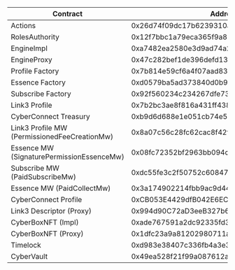 | Contract                                     | Address                                    |
| -------------------------------------------- | ------------------------------------------ |
| Actions                                      | 0x26d74f09dc17b6239310aa27c213394acb2ae0ca |
| RolesAuthority                               | 0x12f7bbc1a79eca365f9a833a298e6684458f93bf |
| EngineImpl                                   | 0xa7482ea2580e3d9ad74a21ff67900a4e320009cd |
| EngineProxy                                  | 0x47c282bef1de396defd13878859b580636b81796 |
| Profile Factory                              | 0x7b814e59cf6a4f07aad8390321fdc3c44d7da2fc |
| Essence Factory                              | 0xd0579ba5ad373840d0b976802a5b075fc4b6fd16 |
| Subscribe Factory                            | 0x92f560234c234267dfe73af20d3fa6c9c9e92a45 |
| Link3 Profile                                | 0x7b2bc3ae8f816a431ff438d939c44e1a502ead25 |
| CyberConnect Treasury                        | 0xb9d6d688e1e051cb74e5b5d1627421de56f2b4ad |
| Link3 Profile MW (PermissionedFeeCreationMw) | 0x8a07c56c28fc62cac8f42fdd1f16f0ce3141c291 |
| Essence MW (SignaturePermissionEssenceMw)    | 0x08fc72352bf2963bb094d6a4dc40406dd426d1c6 |
| Subscribe MW (PaidSubscribeMw)               | 0xdc55fe3c2f50752c608479bfac000be5ed12f006 |
| Essence MW (PaidCollectMw)                   | 0x3a174902214fbb9ac9d441a04bc18b28456d5d7e |
| CyberConnect Profile                         | 0xCB053E4429dfB042E6ECE9A8f535C88035610567 |
| Link3 Descriptor (Proxy)                     | 0x994d90C72aD3eeB327b6f6288D544384eF53a020 |
| CyberBoxNFT (Impl)                           | 0xade767591a2dc92335fd35e398d8057b3ff42dd2 |
| CyberBoxNFT (Proxy)                          | 0x1dfc23a9a81202980711a334b07038a9a1789d73 |
| Timelock                                     | 0xd983e38407c336fb4a3e37f30474f1c47eda7fa2 |
| CyberVault                                   | 0x49ea528f21f99a087612aec0cc2c2b31729a4e33 |
